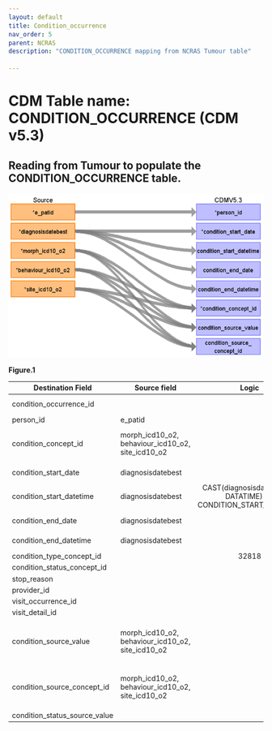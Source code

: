 ```yaml
---
layout: default
title: Condition_occurrence
nav_order: 5
parent: NCRAS
description: "CONDITION_OCCURRENCE mapping from NCRAS Tumour table"

---
```


# CDM Table name: CONDITION_OCCURRENCE (CDM v5.3)

## Reading from Tumour to populate the CONDITION_OCCURRENCE table. 

![](images/image5.png)

**Figure.1**

| Destination Field | Source field | Logic | Comment field |
| --- | --- | :---: | --- |
|condition_occurrence_id |  | |Autogenerate: if table is empty, start from MAX(public.condition_occurrence_id)+1 |
|person_id | e_patid | | |
|condition_concept_id | morph_icd10_o2, behaviour_icd10_o2, site_icd10_o2 | | CONDITION_CONCEPT_ID will be mapped to standard ICDO3 Concept_id by using morph_icd10_o2,behavior_icd10_o2,site-icd10_o2|
|condition_start_date |diagnosisdatebest  | |CONDITION_START_DATE will be mapped from diagnosisdatebest. |
|condition_start_datetime |diagnosisdatebest  |CAST(diagnosisdatebest AS DATATIME) AS CONDITION_START_DATETIME |CONDITION_START_DATETIME will be mapped from diagnosisdatebest. |
|condition_end_date |diagnosisdatebest | | CONDITION_END_DATE will be mapped from diagnosisdatebest.|
|condition_end_datetime |diagnosisdatebest  | |CONDITION_END_DATETIME will be mapped from diagnosisdatebest. |
|condition_type_concept_id |  |32818 |32818 = "EHR administration record" |
|condition_status_concept_id |  | | |
|stop_reason |  | | |
|provider_id |  | | |
|visit_occurrence_id |  | | |
|visit_detail_id |  | | |
|condition_source_value |morph_icd10_o2, behaviour_icd10_o2, site_icd10_o2 | | CONDITION_SOURCE_VALUE will be mapped to standard ICDO3 Concept_id by using morph_icd10_o2,behavior_icd10_o2,site-icd10_o2|
|condition_source_concept_id |morph_icd10_o2, behaviour_icd10_o2, site_icd10_o2 | | CONDITION_SOURCE_VALUE will be mapped to standard ICDO3 Concept_id by using morph_icd10_o2,behavior_icd10_o2,site-icd10_o2|
|condition_status_source_value |  | | |
